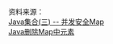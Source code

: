 资料来源：<br/>
[Java集合(三) -- 并发安全Map](https://juejin.cn/post/6844903632178003982?searchId=202307190953280901DF2137D2292ABA81)<br/>
[Java删除Map中元素](https://juejin.cn/post/6844903859580567559?searchId=20230719095120BF9BFEA34091611B54B4)